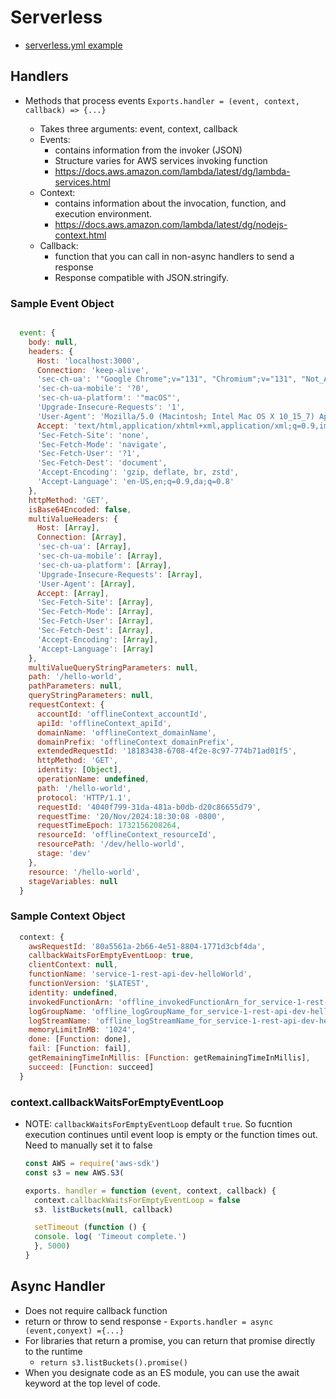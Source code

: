# Serverless

- [serverless.yml example](0-aws-nodejs/serverless.yml)

## Handlers

- Methods that process events `Exports.handler = (event, context, callback) => {...}`

  - Takes three arguments: event, context, callback
  - Events:
    - contains information from the invoker (JSON)
    - Structure varies for AWS services invoking function
    - <https://docs.aws.amazon.com/lambda/latest/dg/lambda-services.html>
  - Context:
    - contains information about the invocation, function, and execution environment.
    - <https://docs.aws.amazon.com/lambda/latest/dg/nodejs-context.html>
  - Callback:
    - function that you can call in non-async handlers to send a response
    - Response compatible with JSON.stringify.

### Sample Event Object

```js

  event: {
    body: null,
    headers: {
      Host: 'localhost:3000',
      Connection: 'keep-alive',
      'sec-ch-ua': '"Google Chrome";v="131", "Chromium";v="131", "Not_A Brand";v="24"',
      'sec-ch-ua-mobile': '?0',
      'sec-ch-ua-platform': '"macOS"',
      'Upgrade-Insecure-Requests': '1',
      'User-Agent': 'Mozilla/5.0 (Macintosh; Intel Mac OS X 10_15_7) AppleWebKit/537.36 (KHTML, like Gecko) Chrome/131.0.0.0 Safari/537.36',
      Accept: 'text/html,application/xhtml+xml,application/xml;q=0.9,image/avif,image/webp,image/apng,*/*;q=0.8,application/signed-exchange;v=b3;q=0.7',
      'Sec-Fetch-Site': 'none',
      'Sec-Fetch-Mode': 'navigate',
      'Sec-Fetch-User': '?1',
      'Sec-Fetch-Dest': 'document',
      'Accept-Encoding': 'gzip, deflate, br, zstd',
      'Accept-Language': 'en-US,en;q=0.9,da;q=0.8'
    },
    httpMethod: 'GET',
    isBase64Encoded: false,
    multiValueHeaders: {
      Host: [Array],
      Connection: [Array],
      'sec-ch-ua': [Array],
      'sec-ch-ua-mobile': [Array],
      'sec-ch-ua-platform': [Array],
      'Upgrade-Insecure-Requests': [Array],
      'User-Agent': [Array],
      Accept: [Array],
      'Sec-Fetch-Site': [Array],
      'Sec-Fetch-Mode': [Array],
      'Sec-Fetch-User': [Array],
      'Sec-Fetch-Dest': [Array],
      'Accept-Encoding': [Array],
      'Accept-Language': [Array]
    },
    multiValueQueryStringParameters: null,
    path: '/hello-world',
    pathParameters: null,
    queryStringParameters: null,
    requestContext: {
      accountId: 'offlineContext_accountId',
      apiId: 'offlineContext_apiId',
      domainName: 'offlineContext_domainName',
      domainPrefix: 'offlineContext_domainPrefix',
      extendedRequestId: '18183438-6708-4f2e-8c97-774b71ad01f5',
      httpMethod: 'GET',
      identity: [Object],
      operationName: undefined,
      path: '/hello-world',
      protocol: 'HTTP/1.1',
      requestId: '4040f799-31da-481a-b0db-d20c86655d79',
      requestTime: '20/Nov/2024:18:30:08 -0800',
      requestTimeEpoch: 1732156208264,
      resourceId: 'offlineContext_resourceId',
      resourcePath: '/dev/hello-world',
      stage: 'dev'
    },
    resource: '/hello-world',
    stageVariables: null
  }
```

### Sample Context Object

```js
  context: {
    awsRequestId: '80a5561a-2b66-4e51-8804-1771d3cbf4da',
    callbackWaitsForEmptyEventLoop: true,
    clientContext: null,
    functionName: 'service-1-rest-api-dev-helloWorld',
    functionVersion: '$LATEST',
    identity: undefined,
    invokedFunctionArn: 'offline_invokedFunctionArn_for_service-1-rest-api-dev-helloWorld',
    logGroupName: 'offline_logGroupName_for_service-1-rest-api-dev-helloWorld',
    logStreamName: 'offline_logStreamName_for_service-1-rest-api-dev-helloWorld',
    memoryLimitInMB: '1024',
    done: [Function: done],
    fail: [Function: fail],
    getRemainingTimeInMillis: [Function: getRemainingTimeInMillis],
    succeed: [Function: succeed]
  }
```

### context.callbackWaitsForEmptyEventLoop

- NOTE: `callbackWaitsForEmptyEventLoop` default `true`. So fucntion execution continues until event loop is empty or the function times out. Need to manually set it to false

  ```js
  const AWS = require('aws-sdk')
  const s3 = new AWS.S3(

  exports. handler = function (event, context, callback) {
    context.callbackWaitsForEmptyEventLoop = false
    s3. listBuckets(null, callback)

    setTimeout (function () {
    console. log( 'Timeout complete.')
    }, 5000)
  }
  ```

## Async Handler

- Does not require callback function
- return or throw to send response - `Exports.handler = async (event,conyext) ={...}`
- For libraries that return a promise, you can return that promise directly to the runtime
  - `return s3.listBuckets().promise()`
- When you designate code as an ES module, you can use the await keyword at the top level of code.
